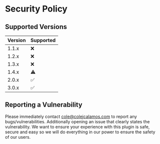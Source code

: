 # Security Policy

## Supported Versions

| Version | Supported          |
| ------- | ------------------ |
| 1.1.x   | :x: |
| 1.2.x   | :x: |
| 1.3.x   | :x: |
| 1.4.x   | :warning: |
| 2.0.x   | :white_check_mark: |
| 3.0.x   | :white_check_mark: |

## Reporting a Vulnerability

Please immediately contact cole@colejcalamos.com to report any bugs/vulnerabilities.
Additionally opening an issue that clearly states the vulnerability.
We want to ensure your experience with this plugin is safe, secure and easy so we will do everything in our power
to ensure the safety of our users.
